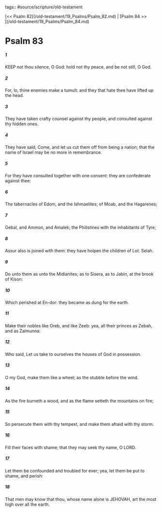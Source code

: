 tags:: #source/scripture/old-testament

[<< Psalm 82[(/old-testament/19_Psalms/Psalm_82.md) | [Psalm 84 >>[(/old-testament/19_Psalms/Psalm_84.md)

# Psalm 83

##### 1

KEEP not thou silence, O God: hold not thy peace, and be not still, O God.

##### 2

For, lo, thine enemies make a tumult: and they that hate thee have lifted up the head.

##### 3

They have taken crafty counsel against thy people, and consulted against thy hidden ones.

##### 4

They have said, Come, and let us cut them off from being a nation; that the name of Israel may be no more in remembrance.

##### 5

For they have consulted together with one consent: they are confederate against thee:

##### 6

The tabernacles of Edom, and the Ishmaelites; of Moab, and the Hagarenes;

##### 7

Gebal, and Ammon, and Amalek; the Philistines with the inhabitants of Tyre;

##### 8

Assur also is joined with them: they have holpen the children of Lot. Selah.

##### 9

Do unto them as unto the Midianites; as to Sisera, as to Jabin, at the brook of Kison:

##### 10

Which perished at En-dor: they became as dung for the earth.

##### 11

Make their nobles like Oreb, and like Zeeb: yea, all their princes as Zebah, and as Zalmunna:

##### 12

Who said, Let us take to ourselves the houses of God in possession.

##### 13

O my God, make them like a wheel; as the stubble before the wind.

##### 14

As the fire burneth a wood, and as the flame setteth the mountains on fire;

##### 15

So persecute them with thy tempest, and make them afraid with thy storm.

##### 16

Fill their faces with shame; that they may seek thy name, O LORD.

##### 17

Let them be confounded and troubled for ever; yea, let them be put to shame, and perish:

##### 18

That men may know that thou, whose name alone is JEHOVAH, art the most high over all the earth.
